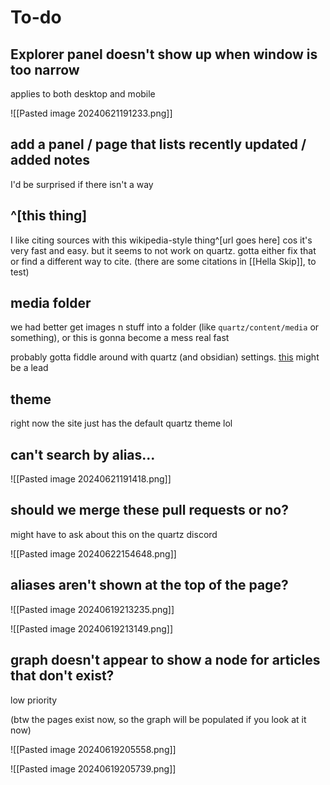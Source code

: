 # To-do
## Explorer panel doesn't show up when window is too narrow
applies to both desktop and mobile

![[Pasted image 20240621191233.png]]
## add a panel / page that lists recently updated / added notes
I'd be surprised if there isn't a way
## ^[this thing]
I like citing sources with this wikipedia-style thing^[url goes here] cos it's very fast and easy. but it seems to not work on quartz. gotta either fix that or find a different way to cite. (there are some citations in [[Hella Skip]], to test)
## media folder
we had better get images n stuff into a folder (like `quartz/content/media` or something), or this is gonna become a mess real fast

probably gotta fiddle around with quartz (and obsidian) settings. [this](https://quartz.jzhao.xyz/plugins/CrawlLinks) might be a lead
## theme
right now the site just has the default quartz theme lol
## can't search by alias...
![[Pasted image 20240621191418.png]]
## should we merge these pull requests or no?
might have to ask about this on the quartz discord

![[Pasted image 20240622154648.png]]
## aliases aren't shown at the top of the page?
![[Pasted image 20240619213235.png]]

![[Pasted image 20240619213149.png]]
## graph doesn't appear to show a node for articles that don't exist?
low priority

(btw the pages exist now, so the graph will be populated if you look at it now)

![[Pasted image 20240619205558.png]]

![[Pasted image 20240619205739.png]]